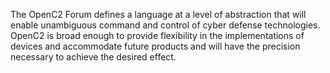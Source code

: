 The OpenC2 Forum defines a language at a level of abstraction that will enable unambiguous command and control of cyber defense technologies. OpenC2 is broad enough to provide flexibility in the implementations of devices and accommodate future products and will have the precision necessary to achieve the desired effect.